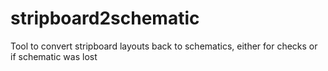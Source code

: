 # stripboard2schematic
Tool to convert stripboard layouts back to schematics, either for checks or if schematic was lost
